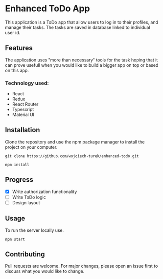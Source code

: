 # Enhanced ToDo App

This application is a ToDo app that allow users to log in to their profiles, and manage their tasks.
The tasks are saved in database linked to individual user id.

## Features

The application uses "more than necessary" tools for the task hoping that it can prove usefull when you would like to build a bigger app on top or based on this app.

### Technology used:

- React
- Redux
- React Router
- Typescript
- Material UI

## Installation

Clone the repository and use the npm package manager to install the project on your computer.

```git
git clone https://github.com/wojciech-turek/enhanced-todo.git
```

```npm
npm install
```

## Progress

- [x] Write authorization functionality
- [ ] Write ToDo logic
- [ ] Design layout

## Usage

To run the server locally use.

```node
npm start
```

## Contributing
Pull requests are welcome. For major changes, please open an issue first to discuss what you would like to change.
